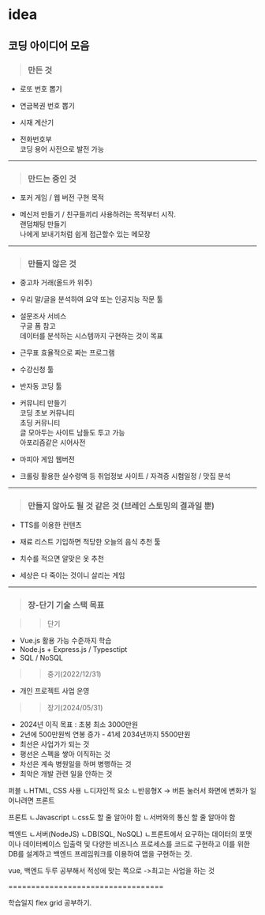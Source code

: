 # idea
## 코딩 아이디어 모음

> ### 만든 것
- 로또 번호 뽑기

- 연금복권 번호 뽑기

- 시재 계산기

- 전화번호부   
코딩 용어 사전으로 발전 가능

* * *
> ### 만드는 중인 것

- 포커 게임 / 웹 버전 구현 목적

- 메신저 만들기 / 친구들끼리 사용하려는 목적부터 시작.   
랜덤채팅 만들기   
나에게 보내기처럼 쉽게 접근할수 있는 메모장

* * *
> ### 만들지 않은 것

- 중고차 거래(올드카 위주)

- 우리 말/글을 분석하여 요약 또는 인공지능 작문 툴

- 설문조사 서비스   
구글 폼 참고   
데이터를 분석하는 시스템까지 구현하는 것이 목표

- 근무표 효율적으로 짜는 프로그램

- 수강신청 툴

- 반자동 코딩 툴

- 커뮤니티 만들기   
코딩 초보 커뮤니티   
초딩 커뮤니티    
글 모아두는 사이트
남들도 투고 가능   
아포리즘같은 시어사전

- 마피아 게임 웹버전

- 크롤링 활용한 실수령액 등 취업정보 사이트 / 자격증 시험일정 / 맛집 분석

* * *
> ### 만들지 않아도 될 것 같은 것 (브레인 스토밍의 결과일 뿐)

- TTS를 이용한 컨텐츠

- 재료 리스트 기입하면 적당한 오늘의 음식 추천 툴

- 치수를 적으면 알맞은 옷 추천

- 세상은 다 죽이는 것이니 살리는 게임


* * *
> ### 장-단기 기술 스택 목표

> > 단기
- Vue.js 활용 가능 수준까지 학습
- Node.js + Express.js / Typesctipt
- SQL / NoSQL

> > 중기(2022/12/31)
- 개인 프로젝트 사업 운영

> > 장기(2024/05/31)
- 2024년 이직 목표 : 초봉 최소 3000만원
- 2년에 500만원씩 연봉 증가 - 41세 2034년까지 5500만원
- 최선은 사업가가 되는 것
- 평선은 스펙을 쌓아 이직하는 것
- 차선은 계속 병원일을 하며 병행하는 것
- 최악은 개발 관련 일을 안하는 것


퍼블
ㄴHTML, CSS 사용
ㄴ디자인적 요소
ㄴ반응형X -> 버튼 눌러서 화면에 변화가 일어나려면 프론트

프론트
ㄴJavascript
ㄴcss도 할 줄 알아야 함
ㄴ서버와의 통신 할 줄 알아야 함

백엔드
ㄴ서버(NodeJS)
ㄴDB(SQL, NoSQL)
ㄴ프론트에서 요구하는 데이터의 포맷이나 데이터베이스 입출력 및 다양한 비즈니스 프로세스를 코드로 구현하고 이를 위한 DB를 설계하고 백엔드 프레임워크를 이용하여 앱을 구현하는 것.

vue, 백엔드 두루 공부해서
적성에 맞는 쪽으로
->최고는 사업을 하는 것

==================================

학습일지
flex
grid
공부하기.
